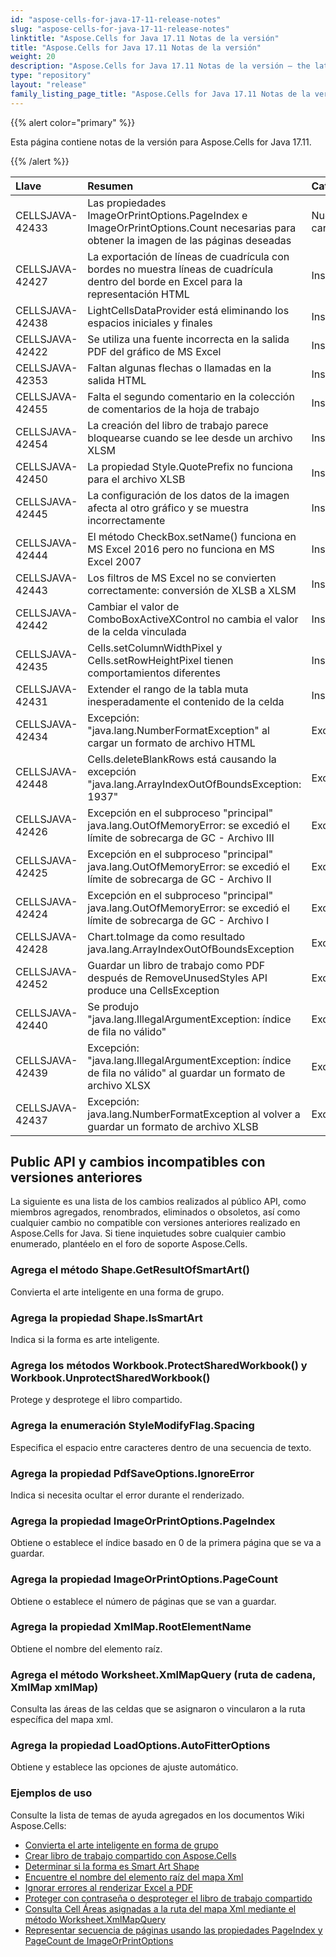 ```yaml
---
id: "aspose-cells-for-java-17-11-release-notes"
slug: "aspose-cells-for-java-17-11-release-notes"
linktitle: "Aspose.Cells for Java 17.11 Notas de la versión"
title: "Aspose.Cells for Java 17.11 Notas de la versión"
weight: 20
description: "Aspose.Cells for Java 17.11 Notas de la versión – the latest updates and fixes."
type: "repository"
layout: "release"
family_listing_page_title: "Aspose.Cells for Java 17.11 Notas de la versión"
---
```

{{% alert color="primary" %}} 

Esta página contiene notas de la versión para Aspose.Cells for Java 17.11.

{{% /alert %}} 

|**Llave**|**Resumen**|**Categoría**|
|:- |:- |:- |
|CELLSJAVA-42433|Las propiedades ImageOrPrintOptions.PageIndex e ImageOrPrintOptions.Count necesarias para obtener la imagen de las páginas deseadas|Nueva caracteristica|
|CELLSJAVA-42427|La exportación de líneas de cuadrícula con bordes no muestra líneas de cuadrícula dentro del borde en Excel para la representación HTML|Insecto|
|CELLSJAVA-42438|LightCellsDataProvider está eliminando los espacios iniciales y finales|Insecto|
|CELLSJAVA-42422|Se utiliza una fuente incorrecta en la salida PDF del gráfico de MS Excel|Insecto|
|CELLSJAVA-42353|Faltan algunas flechas o llamadas en la salida HTML|Insecto|
|CELLSJAVA-42455|Falta el segundo comentario en la colección de comentarios de la hoja de trabajo|Insecto|
|CELLSJAVA-42454|La creación del libro de trabajo parece bloquearse cuando se lee desde un archivo XLSM|Insecto|
|CELLSJAVA-42450|La propiedad Style.QuotePrefix no funciona para el archivo XLSB|Insecto|
|CELLSJAVA-42445|La configuración de los datos de la imagen afecta al otro gráfico y se muestra incorrectamente|Insecto|
|CELLSJAVA-42444|El método CheckBox.setName() funciona en MS Excel 2016 pero no funciona en MS Excel 2007|Insecto|
|CELLSJAVA-42443|Los filtros de MS Excel no se convierten correctamente: conversión de XLSB a XLSM|Insecto|
|CELLSJAVA-42442|Cambiar el valor de ComboBoxActiveXControl no cambia el valor de la celda vinculada|Insecto|
|CELLSJAVA-42435|Cells.setColumnWidthPixel y Cells.setRowHeightPixel tienen comportamientos diferentes|Insecto|
|CELLSJAVA-42431|Extender el rango de la tabla muta inesperadamente el contenido de la celda|Insecto|
|CELLSJAVA-42434|Excepción: "java.lang.NumberFormatException" al cargar un formato de archivo HTML|Excepción|
|CELLSJAVA-42448|Cells.deleteBlankRows está causando la excepción "java.lang.ArrayIndexOutOfBoundsException: 1937"|Excepción|
|CELLSJAVA-42426|Excepción en el subproceso "principal" java.lang.OutOfMemoryError: se excedió el límite de sobrecarga de GC - Archivo III|Excepción|
|CELLSJAVA-42425|Excepción en el subproceso "principal" java.lang.OutOfMemoryError: se excedió el límite de sobrecarga de GC - Archivo II|Excepción|
|CELLSJAVA-42424|Excepción en el subproceso "principal" java.lang.OutOfMemoryError: se excedió el límite de sobrecarga de GC - Archivo I|Excepción|
|CELLSJAVA-42428|Chart.toImage da como resultado java.lang.ArrayIndexOutOfBoundsException|Excepción|
|CELLSJAVA-42452|Guardar un libro de trabajo como PDF después de RemoveUnusedStyles API produce una CellsException|Excepción|
|CELLSJAVA-42440|Se produjo "java.lang.IllegalArgumentException: índice de fila no válido"|Excepción|
|CELLSJAVA-42439|Excepción: "java.lang.IllegalArgumentException: índice de fila no válido" al guardar un formato de archivo XLSX|Excepción|
|CELLSJAVA-42437|Excepción: java.lang.NumberFormatException al volver a guardar un formato de archivo XLSB|Excepción|
## **Public API y cambios incompatibles con versiones anteriores**
La siguiente es una lista de los cambios realizados al público API, como miembros agregados, renombrados, eliminados o obsoletos, así como cualquier cambio no compatible con versiones anteriores realizado en Aspose.Cells for Java. Si tiene inquietudes sobre cualquier cambio enumerado, plantéelo en el foro de soporte Aspose.Cells.
### **Agrega el método Shape.GetResultOfSmartArt()**
Convierta el arte inteligente en una forma de grupo.
### **Agrega la propiedad Shape.IsSmartArt**
Indica si la forma es arte inteligente.
### **Agrega los métodos Workbook.ProtectSharedWorkbook() y Workbook.UnprotectSharedWorkbook()**
Protege y desprotege el libro compartido.
### **Agrega la enumeración StyleModifyFlag.Spacing**
Especifica el espacio entre caracteres dentro de una secuencia de texto.
### **Agrega la propiedad PdfSaveOptions.IgnoreError**
Indica si necesita ocultar el error durante el renderizado.
### **Agrega la propiedad ImageOrPrintOptions.PageIndex**
Obtiene o establece el índice basado en 0 de la primera página que se va a guardar.
### **Agrega la propiedad ImageOrPrintOptions.PageCount**
Obtiene o establece el número de páginas que se van a guardar.
### **Agrega la propiedad XmlMap.RootElementName**
Obtiene el nombre del elemento raíz.
### **Agrega el método Worksheet.XmlMapQuery (ruta de cadena, XmlMap xmlMap)**
Consulta las áreas de las celdas que se asignaron o vincularon a la ruta específica del mapa xml.
### **Agrega la propiedad LoadOptions.AutoFitterOptions**
Obtiene y establece las opciones de ajuste automático.


### **Ejemplos de uso**
Consulte la lista de temas de ayuda agregados en los documentos Wiki Aspose.Cells:

- [Convierta el arte inteligente en forma de grupo](https://docs.aspose.com/cells/es/java/convert-the-smart-art-to-group-shape/)
- [Crear libro de trabajo compartido con Aspose.Cells](https://docs.aspose.com/cells/es/java/create-shared-workbook-with-aspose-cells/)
- [Determinar si la forma es Smart Art Shape](https://docs.aspose.com/cells/es/java/determine-if-shape-is-smart-art-shape/)
- [Encuentre el nombre del elemento raíz del mapa Xml](https://docs.aspose.com/cells/es/java/find-the-root-element-name-of-xml-map/)
- [Ignorar errores al renderizar Excel a PDF](https://docs.aspose.com/cells/es/java/ignore-errors-while-rendering-excel-to-pdf/)
- [Proteger con contraseña o desproteger el libro de trabajo compartido](https://docs.aspose.com/cells/es/java/password-protect-or-unprotect-the-shared-workbook/)
- [Consulta Cell Áreas asignadas a la ruta del mapa Xml mediante el método Worksheet.XmlMapQuery](https://docs.aspose.com/cells/es/java/query-cell-areas-mapped-to-xml-map-path-using-worksheet-xmlmapquery-method/)
- [Representar secuencia de páginas usando las propiedades PageIndex y PageCount de ImageOrPrintOptions](https://docs.aspose.com/cells/es/java/render-sequence-of-pages-using-pageindex-and-pagecount-properties-of-imageorprintoptions/)
